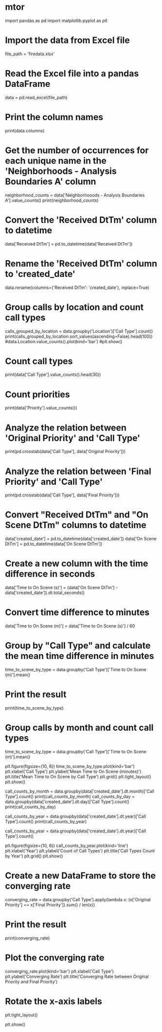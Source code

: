 # mtor
import pandas as pd
import matplotlib.pyplot as plt

# Import the data from Excel file
file_path = 'firedata.xlsx'

# Read the Excel file into a pandas DataFrame
data = pd.read_excel(file_path)
# Print the column names
print(data.columns)

# Get the number of occurrences for each unique name in the 'Neighborhoods - Analysis Boundaries A' column
neighborhood_counts = data['Neighborhooods - Analysis Boundaries A'].value_counts()
print(neighborhood_counts)

# Convert the 'Received DtTm' column to datetime
data['Received DtTm'] = pd.to_datetime(data['Received DtTm'])

# Rename the 'Received DtTm' column to 'created_date'
data.rename(columns={'Received DtTm': 'created_date'}, inplace=True)

# Group calls by location and count call types
calls_grouped_by_location = data.groupby('Location')['Call Type'].count()
print(calls_grouped_by_location.sort_values(ascending=False).head(100))
#data.Location.value_counts().plot(kind='bar')
#plt.show()
# Count call types
print(data['Call Type'].value_counts().head(30))

# Count priorities
print(data['Priority'].value_counts())

# Analyze the relation between 'Original Priority' and 'Call Type'
print(pd.crosstab(data['Call Type'], data['Original Priority']))

# Analyze the relation between 'Final Priority' and 'Call Type'
print(pd.crosstab(data['Call Type'], data['Final Priority']))

# Convert "Received DtTm" and "On Scene DtTm" columns to datetime
data['created_date'] = pd.to_datetime(data['created_date'])
data['On Scene DtTm'] = pd.to_datetime(data['On Scene DtTm'])

# Create a new column with the time difference in seconds
data['Time to On Scene (s)'] = (data['On Scene DtTm'] - data['created_date']).dt.total_seconds()

# Convert time difference to minutes
data['Time to On Scene (m)'] = data['Time to On Scene (s)'] / 60

# Group by "Call Type" and calculate the mean time difference in minutes
time_to_scene_by_type = data.groupby('Call Type')['Time to On Scene (m)'].mean()

# Print the result
print(time_to_scene_by_type)
# Group calls by month and count call types

time_to_scene_by_type = data.groupby('Call Type')['Time to On Scene (m)'].mean()

plt.figure(figsize=(10, 6))
time_to_scene_by_type.plot(kind='bar')
plt.xlabel('Call Type')
plt.ylabel('Mean Time to On Scene (minutes)')
plt.title('Mean Time to On Scene by Call Type')
plt.grid()
plt.tight_layout()
plt.show()

call_counts_by_month = data.groupby(data['created_date'].dt.month)['Call Type'].count()
print(call_counts_by_month)
call_counts_by_day = data.groupby(data['created_date'].dt.day)['Call Type'].count()
print(call_counts_by_day)

call_counts_by_year = data.groupby(data['created_date'].dt.year)['Call Type'].count()
print(call_counts_by_year)

call_counts_by_year = data.groupby(data['created_date'].dt.year)['Call Type'].count()

plt.figure(figsize=(10, 6))
call_counts_by_year.plot(kind='line')
plt.xlabel('Year')
plt.ylabel('Count of Call Types')
plt.title('Call Types Count by Year')
plt.grid()
plt.show()

# Create a new DataFrame to store the converging rate
converging_rate = data.groupby('Call Type').apply(lambda x: (x['Original Priority'] == x['Final Priority']).sum() / len(x))

# Print the result
print(converging_rate)

# Plot the converging rate
converging_rate.plot(kind='bar')
plt.xlabel('Call Type')
plt.ylabel('Converging Rate')
plt.title('Converging Rate between Original Priority and Final Priority')


# Rotate the x-axis labels

plt.tight_layout()

plt.show()
